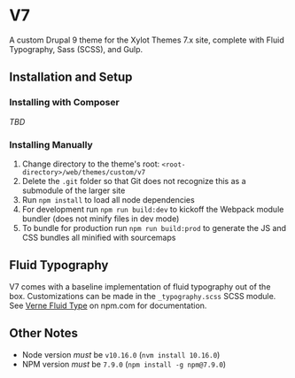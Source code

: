 # V7

A custom Drupal 9 theme for the Xylot Themes 7.x site, complete with Fluid Typography, Sass (SCSS), and Gulp.

## Installation and Setup

### Installing with Composer

_TBD_

### Installing Manually

1. Change directory to the theme's root: `<root-directory>/web/themes/custom/v7`
2. Delete the `.git` folder so that Git does not recognize this as a submodule of the larger site
3. Run `npm install` to load all node dependencies
4. For development run `npm run build:dev` to kickoff the Webpack module bundler (does not minify files in dev mode)
5. To bundle for production run `npm run build:prod` to generate the JS and CSS bundles all minified with sourcemaps

## Fluid Typography
V7 comes with a baseline implementation of fluid typography out of the box. Customizations can be made in the `_typography.scss` SCSS module. See [Verne Fluid Type](https://www.npmjs.com/package/verne-fluid-type) on npm.com for documentation.

## Other Notes
* Node version _must_ be `v10.16.0` (`nvm install 10.16.0`)
* NPM version _must_ be `7.9.0` (`npm install -g npm@7.9.0`)
